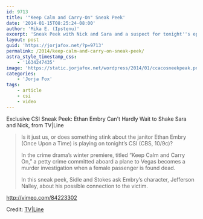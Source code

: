 ```yaml
---
id: 9713
title: '"Keep Calm and Carry-On" Sneak Peek'
date: '2014-01-15T08:25:24-08:00'
author: 'Mika E. (Ipstenu)'
excerpt: 'Sneak Peek with Nick and Sara and a suspect for tonight''s episode!'
layout: post
guid: 'https://jorjafox.net/?p=9713'
permalink: /2014/keep-calm-and-carry-on-sneak-peek/
astra_style_timestamp_css:
    - '1634247435'
image: 'https://static.jorjafox.net/wordpress/2014/01/ccacosneekpeak.png'
categories:
    - 'Jorja Fox'
tags:
    - article
    - csi
    - video
---
```


Exclusive CSI Sneak Peek: Ethan Embry Can't Hardly Wait to Shake Sara and Nick, from TV|Line
<blockquote>Is it just us, or does something stink about the janitor Ethan Embry (Once Upon a Time) is playing on tonight’s CSI (CBS, 10/9c)?

In the crime drama’s winter premiere, titled “Keep Calm and Carry On,” a petty crime committed aboard a plane to Vegas becomes a murder investigation when a female passenger is found dead.

In this sneak peek, Sidle and Stokes ask Embry’s character, Jefferson Nalley, about his possible connection to the victim.</blockquote>
http://vimeo.com/84223302

Credit: <a href="http://tvline.com/2014/01/15/csi-season-14-video-ethan-embry/">TV|Line</a>
